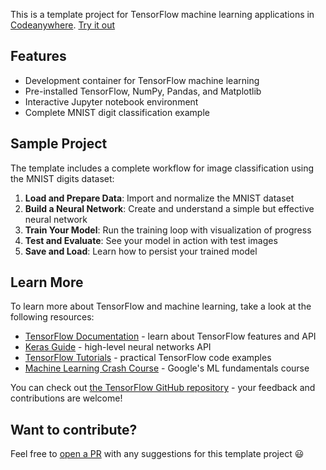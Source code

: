 This is a template project for TensorFlow machine learning applications in [Codeanywhere](https://codeanywhere.com/).
[Try it out](https://app.codeanywhere.com/#https://github.com/Codeanywhere-Templates/tensorflow)

## Features

- Development container for TensorFlow machine learning
- Pre-installed TensorFlow, NumPy, Pandas, and Matplotlib
- Interactive Jupyter notebook environment
- Complete MNIST digit classification example

## Sample Project

The template includes a complete workflow for image classification using the MNIST digits dataset:

1. **Load and Prepare Data**: Import and normalize the MNIST dataset
2. **Build a Neural Network**: Create and understand a simple but effective neural network
3. **Train Your Model**: Run the training loop with visualization of progress
4. **Test and Evaluate**: See your model in action with test images
5. **Save and Load**: Learn how to persist your trained model

## Learn More

To learn more about TensorFlow and machine learning, take a look at the following resources:

- [TensorFlow Documentation](https://www.tensorflow.org/api_docs) - learn about TensorFlow features and API
- [Keras Guide](https://keras.io/guides/) - high-level neural networks API
- [TensorFlow Tutorials](https://www.tensorflow.org/tutorials) - practical TensorFlow code examples
- [Machine Learning Crash Course](https://developers.google.com/machine-learning/crash-course) - Google's ML fundamentals course

You can check out [the TensorFlow GitHub repository](https://github.com/tensorflow/tensorflow) - your feedback and contributions are welcome!

## Want to contribute?

Feel free to [open a PR](https://github.com/Codeanywhere-Templates/tensorflow) with any suggestions for this template project 😃

